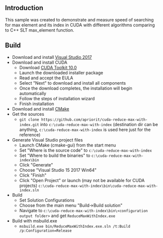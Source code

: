 ## Introduction
This sample was created to demonstrate and measure speed of searching for max element and its index in CUDA with different algorithms comparing to C++ SLT max_element function.
## Build
 * Download and install [Visual Studio 2017](https://www.visualstudio.com/products/visual-studio-community-vs)
 * Download and install CUDA
   * Download [CUDA Toolkit 10.0](https://developer.nvidia.com/cuda-downloads?target_os=Windows&target_arch=x86_64&target_version=10&target_type=exenetwork)
   * Launch the downloaded installer package
   * Read and accept the EULA
   * Select "Next" to download and install all components
   * Once the download completes, the installation will begin automatically
   * Follow the steps of installation wizard
   * Finish installation 
 * Download and install [CMake](https://cmake.org/download/)
 * Get the sources
    * `git clone https://github.com/apriorit/cuda-reduce-max-with-index.git` into `c:\cuda-reduce-max-with-index` (destination dir can be anything, `c:\cuda-reduce-max-with-index` is used here just for the reference)
 * Generate Visual Studio project files
    * Launch CMake (cmake-gui) from the start menu
    * Set "Where is the source code" to `c:\cuda-reduce-max-with-index`
    * Set "Where to build the binaries" to `c:\cuda-reduce-max-with-index\bin`
    * Click "Generate"
    * Choose "Visual Studio 15 2017 Win64"
    * Click "Finish"
    * Click "Open Project" or launch (may not be available for CUDA projects) `c:\cuda-reduce-max-with-index\bin\cuda-reduce-max-with-index.sln`
 * Build
    * Set Solution Configurations
    * Choose from the main menu "Build->Build solution"
    * Navigate to `c:\cuda-reduce-max-with-index\bin\<configuration output folder>` and get `ReduceMaxWithIndex.exe`
 * Build with msbuild.exe
    * `msbuild.exe bin/ReduceMaxWithIndex.exe.sln /t:Build /p:Configuration=Release`